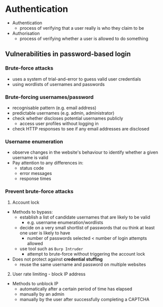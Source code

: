 # Authentication

- Authentication
  - process of verifying that a user really is who they claim to be
- Authorisation
  - process of verifying whether a user is allowed to do something

## Vulnerabilities in password-based login
### Brute-force attacks
- uses a system of trial-and-error to guess valid user credentials
- using wordlists of usernames and passwords

### Brute-forcing usernames/password
- recognisable pattern (e.g. email address)
- predictable usernames (e.g. admin, administrator)
- check whether discloses potential usernames publicly 
  - access user profiles without logging in
- check HTTP responses to see if any email addresses are disclosed

### Username enumeration
- observe changes in the website's behaviour to identify whether a given username is valid
- Pay attention to any differences in:
  - status code
  - error messages
  - response times

### Prevent brute-force attacks
1. Account lock
- Methods to bypass:
  - establish a list of candidate usernames that are likely to be valid 
    - e.g. username enumeration/wordlists
  - decide on a very small shortlist of passwords that ou think at least one user is likely to have
    - number of passwords selected < number of login attempts allowed
  - use tool such as `Burp Intruder`
    - attempt to brute-force without triggering the account lock
- Does not protect against **credential stuffing**
  - reuse the same username and password on multiple websites
2. User rate limiting - block IP address
- Methods to unblock IP
  - automatically after a certain period of time has elapsed
  - manually by an admin
  - manually by the user after successfully completing a CAPTCHA

##
